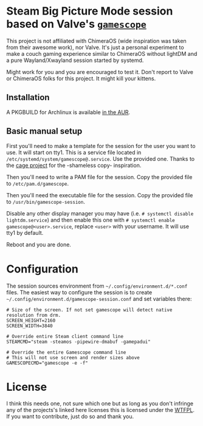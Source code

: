 # Steam Big Picture Mode session based on Valve's [`gamescope`](https://github.com/Plagman/gamescope)

This project is not affiliated with ChimeraOS (wide inspiration was taken from
their awesome work), nor Valve. It's just a personal experiment to make a couch
gaming experience similar to ChimeraOS without lightDM and a pure
Wayland/Xwayland session started by systemd.

Might work for you and you are encouraged to test it. Don't report to Valve or
ChimeraOS folks for this project. It might kill your kittens.

## Installation

A PKGBUILD for Archlinux is available [in the AUR](https://aur.archlinux.org/packages/gamescope-session-git).

## Basic manual setup

First you'll need to make a template for the session for the user you want to use.
It will start on tty1. This is a service file located in
`/etc/systemd/system/gamescope@.service`. Use the provided one. Thanks to the
[cage project](https://github.com/Hjdskes/cage/wiki/Starting-Cage-on-boot-with-systemd)
for the -shameless copy- inspiration.

Then you'll need to write a PAM file for the session. Copy the provided file to
`/etc/pam.d/gamescope`.

Then you'll need the executable file for the session. Copy the provided file to
`/usr/bin/gamescope-session`.

Disable any other display manager you may have (i.e. `# systemctl disable
lightdm.service`) and then enable this one with `# systemctl enable
gamescope@<user>.service`, replace `<user>` with your username.
It will use tty1 by default.

Reboot and you are done.

# Configuration

The session sources environment from `~/.config/environment.d/*.conf` files.
The easiest way to configure the session is to create `~/.config/environment.d/gamescope-session.conf`
and set variables there:

```
# Size of the screen. If not set gamescope will detect native resolution from drm.
SCREEN_HEIGHT=2160
SCREEN_WIDTH=3840

# Override entire Steam client command line
STEAMCMD="steam -steamos -pipewire-dmabuf -gamepadui"

# Override the entire Gamescope command line
# This will not use screen and render sizes above
GAMESCOPECMD="gamescope -e -f"
```

# License

I think this needs one, not sure which one but as long as you don't infringe
any of the projects's linked here licenses this is licensed under the
[WTFPL](http://www.wtfpl.net/). If you want to contribute, just do so and
thank you.
